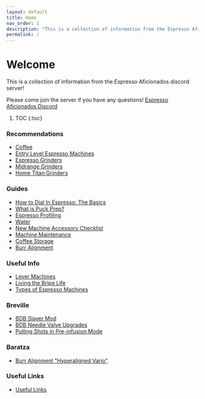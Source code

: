 ```yaml
---
layout: default
title: Home
nav_order: 1
description: "This is a collection of information from the Espresso Aficionados discord server!"
permalink: /
---
```


# Welcome
This is a collection of information from the Espresso Aficionados discord server!

Please come join the server if you have any questions! [Espresso Aficionados Discord](https://discord.gg/espresso)

1. TOC
{:toc}

### Recommendations
- [Coffee](reccs/coffee.md)
- [Entry Level Espresso Machines](reccs/entryMachines.md)
- [Espresso Grinders](reccs/grinders.md)
- [Midrange Grinders](reccs/Midrange_grinders.md)
- [Home Titan Grinders](reccs/titans.md)

### Guides
- [How to Dial In Espresso: The Basics](guides/beginner.md)
- [What is Puck Prep?](guides/puckprep.md)
- [Espresso Profiling](guides/profiling.md)
- [Water](guides/water.md)
- [New Machine Accessory Checklist](guides/accessories.md)
- [Machine Maintenance](guides/maintenance.md)
- [Coffee Storage](guides/storage.md)
- [Burr Alignment](guides/alignment.md)

### Useful Info
- [Lever Machines](info/levers.md)
- [Living the Bripe Life](info/bripe.md)
- [Types of Espresso Machines](info/machineTypes.md)

### Breville
- [BDB Slayer Mod](breville/slayermod.md)
- [BDB Needle Valve Upgrades](breville/needle.md)
- [Pulling Shots in Pre-infusion Mode](breville/preinfusion.md)

### Baratza
- [Burr Alignment "Hyperaligned Vario"](baratza/alignment.md)

### Useful Links
- [Useful Links](links.md)
